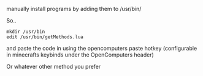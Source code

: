 manually install programs by adding them to /usr/bin/

So..
```
mkdir /usr/bin
edit /usr/bin/getMethods.lua
```
and paste the code in using the opencomputers paste hotkey (configurable in minecrafts keybinds under the OpenComputers header)

Or whatever other method you prefer
